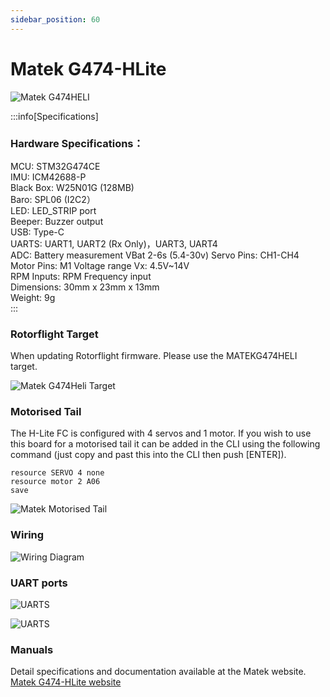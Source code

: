```yaml
---
sidebar_position: 60
---
```


# Matek G474-HLite

![Matek G474HELI](./img/matek-g474-hlite.png)

:::info[Specifications]
### Hardware Specifications： 
MCU: STM32G474CE  
IMU: ICM42688-P  
Black Box: W25N01G (128MB)  
Baro: SPL06 (I2C2）   
LED: LED_STRIP port  
Beeper: Buzzer output  
USB: Type-C  
UARTS: UART1, UART2 (Rx Only)，UART3, UART4   
ADC: Battery measurement VBat 2-6s (5.4-30v)
Servo Pins: CH1-CH4  
Motor Pins: M1
Voltage range Vx: 4.5V~14V  
RPM Inputs: RPM Frequency input     
Dimensions: 30mm x 23mm x 13mm  
Weight: 9g  
:::

### Rotorflight Target
When updating Rotorflight firmware. Please use the MATEKG474HELI target.

![Matek G474Heli Target](./img/g474-target.png)

### Motorised Tail
The H-Lite FC is configured with 4 servos and 1 motor. If you wish to use this board for a motorised tail it can be added in the CLI using the following command (just copy and past this into the CLI then push [ENTER]). 

`resource SERVO 4 none`  
`resource motor 2 A06`  
`save`  

![Matek Motorised Tail](./img/mt-motorised.png)

### Wiring

![Wiring Diagram](./img/g474-hlite_wiring.jpg)

### UART ports

![UARTS](./img/mt-uarts.png)

![UARTS](./img/mt-hl-ports.png)

### Manuals
Detail specifications and documentation available at the Matek website.  
[Matek G474-HLite website](https://www.mateksys.com/?portfolio=g474-hlite)
